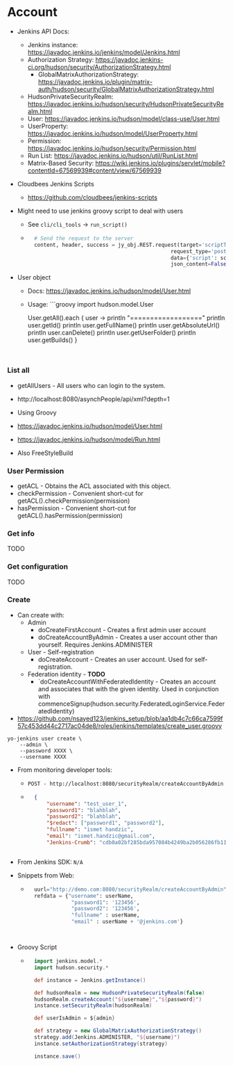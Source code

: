 # Account

- Jenkins API Docs: 
    - Jenkins instance: https://javadoc.jenkins.io/jenkins/model/Jenkins.html
    - Authorization Strategy: https://javadoc.jenkins-ci.org/hudson/security/AuthorizationStrategy.html
        - GlobalMatrixAuthorizationStrategy: https://javadoc.jenkins.io/plugin/matrix-auth/hudson/security/GlobalMatrixAuthorizationStrategy.html
    - HudsonPrivateSecurityRealm: https://javadoc.jenkins.io/hudson/security/HudsonPrivateSecurityRealm.html
    - User: https://javadoc.jenkins.io/hudson/model/class-use/User.html
    - UserProperty: https://javadoc.jenkins.io/hudson/model/UserProperty.html
    - Permission: https://javadoc.jenkins.io/hudson/security/Permission.html
    - Run List: https://javadoc.jenkins.io/hudson/util/RunList.html
    - Matrix-Based Security: https://wiki.jenkins.io/plugins/servlet/mobile?contentId=67569939#content/view/67569939

- Cloudbees Jenkins Scripts
    - https://github.com/cloudbees/jenkins-scripts


- Might need to use jenkins groovy script to deal with users
    - See `cli/cli_tools` -> `run_script()`
    - ```python
        # Send the request to the server
        content, header, success = jy_obj.REST.request(target='scriptText',
                                                    request_type='post',
                                                    data={'script': script},
                                                    json_content=False)
        ```

- User object
    - Docs: https://javadoc.jenkins.io/hudson/model/User.html
    - Usage: ```groovy
        import hudson.model.User

        User.getAll().each { user ->
            println "=================="
            println user.getId()
            println user.getFullName()
            println user.getAbsoluteUrl()
            println user.canDelete()
            println user.getUserFolder()
            println user.getBuilds()
        }

    ```


### List all

- getAllUsers - All users who can login to the system.

- http://localhost:8080/asynchPeople/api/xml?depth=1

- Using Groovy 
- https://javadoc.jenkins.io/hudson/model/User.html
- https://javadoc.jenkins.io/hudson/model/Run.html
- Also FreeStyleBuild



### User Permission

- getACL - Obtains the ACL associated with this object.
- checkPermission - Convenient short-cut for getACL().checkPermission(permission)
- hasPermission - Convenient short-cut for getACL().hasPermission(permission)


### Get info

TODO

### Get configuration

TODO


### Create

- Can create with:
    - Admin
        - doCreateFirstAccount - Creates a first admin user account
        - doCreateAccountByAdmin - Creates a user account other than yourself. Requires Jenkins.ADMINISTER
    - User - Self-registration
        - doCreateAccount - Creates an user account. Used for self-registration.
    - Federation identity - **TODO**
        - `doCreateAccountWithFederatedIdentity - Creates an account and associates that with the given identity. Used in conjunction with commenceSignup(hudson.security.FederatedLoginService.FederatedIdentity)
- https://github.com/nsayed123/jenkins_setup/blob/aa1db4c7c66ca7599f57c453dd44c2717ac04de8/roles/jenkins/templates/create_user.groovy


```
yo-jenkins user create \
    --admin \
    --password XXXX \
    --username XXXX
```

- From monitoring developer tools:
    - `POST - http://localhost:8080/securityRealm/createAccountByAdmin`
    - ```json
        {
            "username": "test_user_1",
            "password1": "blahblah",
            "password2": "blahblah",
            "$redact": ["password1", "password2"],
            "fullname": "ismet handzic",
            "email": "ismet.handzic@gmail.com",
            "Jenkins-Crumb": "cdb0a02bf285bda957084b4249ba2b056286fb11352efe10e98ac0a81d35b133"}
    ```

- From Jenkins SDK: `N/A`

- Snippets from Web:
    - ```python
        uurl="http://demo.com:8080/securityRealm/createAccountByAdmin"
        refdata = {"username": userName,
                    "password1": '123456',
                    "password2": '123456',
                    "fullname" : userName,
                    "email" : userName + '@jenkins.com'}
    ```


- Groovy Script
    - ```groovy
        import jenkins.model.*
        import hudson.security.*

        def instance = Jenkins.getInstance()

        def hudsonRealm = new HudsonPrivateSecurityRealm(false)
        hudsonRealm.createAccount("${username}","${password}")
        instance.setSecurityRealm(hudsonRealm)

        def userIsAdmin = ${admin}

        def strategy = new GlobalMatrixAuthorizationStrategy()
        strategy.add(Jenkins.ADMINISTER, "${username}")
        instance.setAuthorizationStrategy(strategy)

        instance.save()
    ```